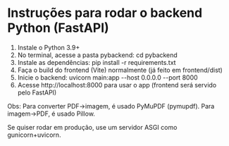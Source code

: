 # Instruções para rodar o backend Python (FastAPI)

1. Instale o Python 3.9+
2. No terminal, acesse a pasta pybackend:
   cd pybackend
3. Instale as dependências:
   pip install -r requirements.txt
4. Faça o build do frontend (Vite) normalmente (já feito em frontend/dist)
5. Inicie o backend:
   uvicorn main:app --host 0.0.0.0 --port 8000
6. Acesse http://localhost:8000 para usar o app (frontend será servido pelo FastAPI)

Obs: Para converter PDF→imagem, é usado PyMuPDF (pymupdf). Para imagem→PDF, é usado Pillow.

Se quiser rodar em produção, use um servidor ASGI como gunicorn+uvicorn.
